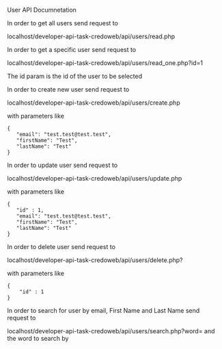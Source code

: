 User API Documnetation


In order to get all users send request to 

localhost/developer-api-task-credoweb/api/users/read.php


In order to get a specific user send request to 

localhost/developer-api-task-credoweb/api/users/read_one.php?id=1

The id param is the id of the user to be selected


In order to create new user send request to 

localhost/developer-api-task-credoweb/api/users/create.php

with parameters like 

	{
	   "email": "test.test@test.test",
       "firstName": "Test",
       "lastName": "Test"
	}
	
	
In order to update user send request to 

localhost/developer-api-task-credoweb/api/users/update.php

with parameters like 

	{
	   "id" : 1,
	   "email": "test.test@test.test",
       "firstName": "Test",
       "lastName": "Test"
	}
	
	
In order to delete user send request to 

localhost/developer-api-task-credoweb/api/users/delete.php?

with parameters like 

	{
		"id" : 1
	}

	
In order to search for user by email, First Name and Last Name send request to 

localhost/developer-api-task-credoweb/api/users/search.php?word= and the word to search by

